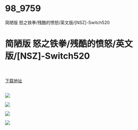 # 98_9759
简陋版 怒之铁拳/残酷的愤怒/英文版/[NSZ]-Switch520
# 简陋版 怒之铁拳/残酷的愤怒/英文版/[NSZ]-Switch520
 <br/></br>
[下载地址](https://www.switch520.cc/article/9759 "下载地址")
<br/></br>

<p><img src="https://www.switch520.cc/muke_img/upload_art_editor_20210219-1_bc3d548e625177e3f1a84c98968c3996.jpg"></p>
<p><img src="https://www.switch520.cc/muke_img/upload_art_editor_20210219-1_69365df6e2824aa2f5f211dc4c191a5f.jpg"></p>
<p><img src="https://www.switch520.cc/muke_img/upload_art_editor_20210219-1_6174f26a265890852162adfb415d85a9.jpg"></p>
<p><img src="https://www.switch520.cc/muke_img/upload_art_editor_20210219-1_3356375e95e1e7d8e541676288f280c1.jpg"></p>
<p>&nbsp;</p>
<p><strong>&nbsp;</strong></p>
